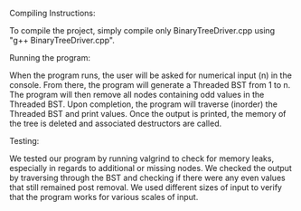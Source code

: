 Compiling Instructions:

To compile the project, simply compile only BinaryTreeDriver.cpp using "g++ BinaryTreeDriver.cpp".

Running the program:

When the program runs, the user will be asked for numerical input (n) in the console. From there, the program will generate a Threaded BST from 1 to n.
The program will then remove all nodes containing odd values in the Threaded BST. Upon completion, the program will traverse (inorder) the Threaded BST and print values.
Once the output is printed, the memory of the tree is deleted and associated destructors are called.

Testing:

We tested our program by running valgrind to check for memory leaks, especially in regards to additional or missing nodes.
We checked the output by traversing through the BST and checking if there were any even values that still remained post removal.
We used different sizes of input to verify that the program works for various scales of input.